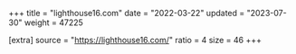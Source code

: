 +++
title = "lighthouse16.com"
date = "2022-03-22"
updated = "2023-07-30"
weight = 47225

[extra]
source = "https://lighthouse16.com/"
ratio = 4
size = 46
+++
